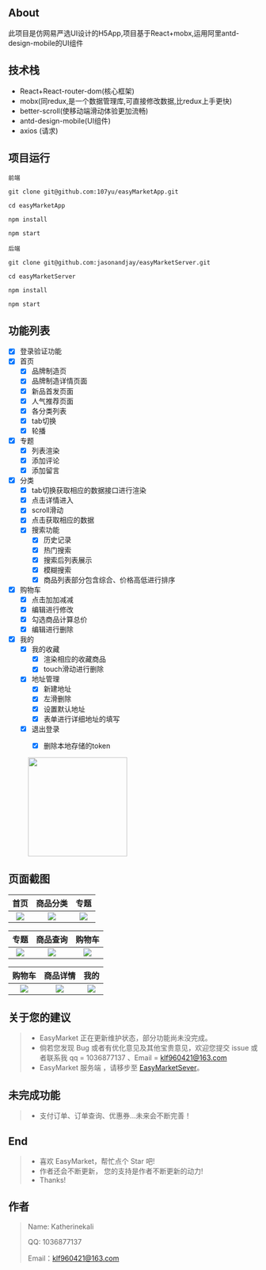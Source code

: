 ## About
此项目是仿网易严选UI设计的H5App,项目基于React+mobx,运用阿里antd-design-mobile的UI组件

## 技术栈
- React+React-router-dom(核心框架)
- mobx(同redux,是一个数据管理库,可直接修改数据,比redux上手更快)
- better-scroll(使移动端滑动体验更加流畅)
- antd-design-mobile(UI组件)
- axios (请求)

## 项目运行

```
前端

git clone git@github.com:107yu/easyMarketApp.git

cd easyMarketApp

npm install

npm start

后端

git clone git@github.com:jasonandjay/easyMarketServer.git

cd easyMarketServer

npm install

npm start

```
## 功能列表

- [x] 登录验证功能
- [x] 首页
    - [x] 品牌制造页
    - [x] 品牌制造详情页面
    - [x] 新品首发页面
    - [x] 人气推荐页面
    - [x] 各分类列表
    - [x] tab切换
    - [x] 轮播
- [x] 专题
     - [x] 列表渲染
     - [x] 添加评论
     - [x] 添加留言
- [x] 分类
    - [x] tab切换获取相应的数据接口进行渲染
    - [x] 点击详情进入
    - [x] scroll滑动
    - [x] 点击获取相应的数据
    - [x] 搜索功能
        - [x] 历史记录
        - [x] 热门搜索
        - [x] 搜索后列表展示
        - [x] 模糊搜索
        - [x] 商品列表部分包含综合、价格高低进行排序
- [x] 购物车
    - [x] 点击加加减减
    - [x] 编辑进行修改
    - [x] 勾选商品计算总价
    - [x] 编辑进行删除
- [x] 我的
    - [x] 我的收藏
        - [x] 渲染相应的收藏商品
        - [x] touch滑动进行删除
    - [x] 地址管理
        - [x] 新建地址
        - [x] 左滑删除
        - [x] 设置默认地址
        - [x] 表单进行详细地址的填写
    - [x] 退出登录
        - [x] 删除本地存储的token



<figure >
<img src="./imgs/qrCode.png" width="200"/>
</figure >

## 页面截图

|         首页         |          商品分类         |        专题          |     
| :------------------: | :----------------------: | :-------------------: | 
| ![](./imgs/home.png) | ![](./imgs/category.png) | ![](./imgs/topic.png) |

|         专题          |             商品查询          |        购物车        |
| :-------------------: |  :-------------------------: |:------------------: |
| ![](./imgs/categoryDetail.png) |  ![](./imgs/goodsSearch.png) |![](./imgs/addCart.png) |

|        购物车        |          商品详情             |          我的         |
| :------------------: | :-------------------------: |  :------------------: |
| ![](./imgs/cart.png) | ![](./imgs/goodsDetail.png) | ![](./imgs/mine.png) |

## 关于您的建议

> - EasyMarket 正在更新维护状态，部分功能尚未没完成。
> - 倘若您发现 Bug 或者有优化意见及其他宝贵意见，欢迎您提交 issue 或者联系我 qq = 1036877137 、Email = klf960421@163.com
> - EasyMarket 服务端 ，请移步至 [EasyMarketSever](https://github.com/Katherinekali/ShoppingSpot)。

## 未完成功能

> - 支付订单、订单查询、优惠券...未来会不断完善！

## End

> - 喜欢 EasyMarket，帮忙点个 Star 吧!
> - 作者还会不断更新， 您的支持是作者不断更新的动力!
> - Thanks!

## 作者

> Name: Katherinekali
>
> QQ: 1036877137
>
> Email：klf960421@163.com
